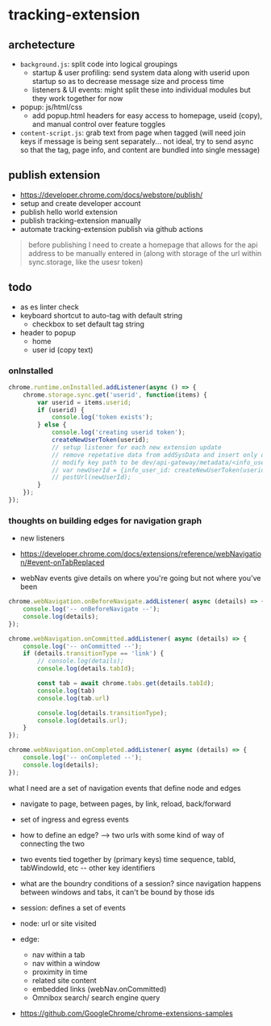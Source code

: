 # tracking-extension

## archetecture
- `background.js`: split code into logical groupings
    - startup & user profiling: send system data along with userid upon startup so as to decrease message size and process time
    - listeners & UI events: might split these into individual modules but they work together for now
- popup: js/html/css
    - add popup.html headers for easy access to homepage, useid (copy), and manual control over feature toggles
- `content-script.js`: grab text from page when tagged (will need join keys if message is being sent separately... not ideal, try to send async so that the tag, page info, and content are bundled into single message)

## publish extension
- https://developer.chrome.com/docs/webstore/publish/
- setup and create developer account
- publish hello world extension
- publish tracking-extension manually
- automate tracking-extension publish via github actions

> before publishing I need to create a homepage that allows for the api address to be manually entered in (along with storage of the url within sync.storage, like the usesr token)

## todo
- as es linter check
- keyboard shortcut to auto-tag with default string
	- checkbox to set default tag string
- header to popup
	- home
	- user id (copy text)


### onInstalled

```js
chrome.runtime.onInstalled.addListener(async () => {
    chrome.storage.sync.get('userid', function(items) {
        var userid = items.userid;
        if (userid) {
            console.log('token exists');
        } else {
            console.log('creating userid token');
            createNewUserToken(userid);
            // setup listener for each new extension update
            // remove repetative data from addSysData and insert only once
            // modify key path to be dev/api-gateway/metadata/<info_user_id>/metadata_<timestamp>.json
            // var newUserId = {info_user_id: createNewUserToken(userid)}
            // postUrl(newUserId);
        }
    });
});
```

### thoughts on building edges for navigation graph
- new listeners
- https://developer.chrome.com/docs/extensions/reference/webNavigation/#event-onTabReplaced

- webNav events give details on where you're going but not where you've been
```js
chrome.webNavigation.onBeforeNavigate.addListener( async (details) => {
    console.log('-- onBeforeNavigate --');
    console.log(details);
});

chrome.webNavigation.onCommitted.addListener( async (details) => {
    console.log('-- onCommitted --');
    if (details.transitionType == 'link') {
        // console.log(details);
        console.log(details.tabId);

        const tab = await chrome.tabs.get(details.tabId);
        console.log(tab)
        console.log(tab.url)

        console.log(details.transitionType);
        console.log(details.url);
    }
});

chrome.webNavigation.onCompleted.addListener( async (details) => {
    console.log('-- onCompleted --');
    console.log(details);
});
```

what I need are a set of navigation events that define node and edges
- navigate to page, between pages, by link, reload, back/forward
- set of ingress and egress events
- how to define an edge? --> two urls with some kind of way of connecting the two
- two events tied together by (primary keys) time sequence, tabId, tabWindowId, etc -- other key identifiers

- what are the boundry conditions of a session? since navigation happens between windows and tabs, it can't be bound by those ids
- session: defines a set of events
- node: url or site visited
- edge:
    - nav within a tab
    - nav within a window
    - proximity in time
    - related site content
    - embedded links (webNav.onCommitted)
    - Omnibox search/ search engine query
- https://github.com/GoogleChrome/chrome-extensions-samples
